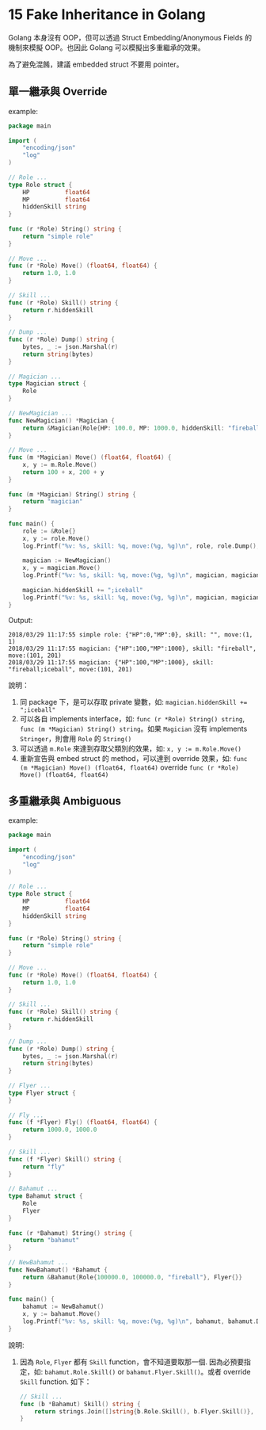 # 15 Fake Inheritance in Golang
  
  
Golang 本身沒有 OOP，但可以透過 Struct Embedding/Anonymous Fields 的機制來模擬 OOP。也因此 Golang 可以模擬出多重繼承的效果。
  
為了避免混餚，建議 embedded struct 不要用 pointer。
  
## 單一繼承與 Override
  
  
example:
  
```go
package main
  
import (
    "encoding/json"
    "log"
)
  
// Role ...
type Role struct {
    HP          float64
    MP          float64
    hiddenSkill string
}
  
func (r *Role) String() string {
    return "simple role"
}
  
// Move ...
func (r *Role) Move() (float64, float64) {
    return 1.0, 1.0
}
  
// Skill ...
func (r *Role) Skill() string {
    return r.hiddenSkill
}
  
// Dump ...
func (r *Role) Dump() string {
    bytes, _ := json.Marshal(r)
    return string(bytes)
}
  
// Magician ...
type Magician struct {
    Role
}
  
// NewMagician ...
func NewMagician() *Magician {
    return &Magician{Role{HP: 100.0, MP: 1000.0, hiddenSkill: "fireball"}}
}
  
// Move ...
func (m *Magician) Move() (float64, float64) {
    x, y := m.Role.Move()
    return 100 + x, 200 + y
}
  
func (m *Magician) String() string {
    return "magician"
}
  
func main() {
    role := &Role{}
    x, y := role.Move()
    log.Printf("%v: %s, skill: %q, move:(%g, %g)\n", role, role.Dump(), role.Skill(), x, y)
  
    magician := NewMagician()
    x, y = magician.Move()
    log.Printf("%v: %s, skill: %q, move:(%g, %g)\n", magician, magician.Dump(), magician.Skill(), x, y)
  
    magician.hiddenSkill += ";iceball"
    log.Printf("%v: %s, skill: %q, move:(%g, %g)\n", magician, magician.Dump(), magician.Skill(), x, y)
}
```
  
Output:
  
```text
2018/03/29 11:17:55 simple role: {"HP":0,"MP":0}, skill: "", move:(1, 1)
2018/03/29 11:17:55 magician: {"HP":100,"MP":1000}, skill: "fireball", move:(101, 201)
2018/03/29 11:17:55 magician: {"HP":100,"MP":1000}, skill: "fireball;iceball", move:(101, 201)
```
  
說明：
  
1. 同 package 下，是可以存取 private 變數，如: `magician.hiddenSkill += ";iceball"`
1. 可以各自 implements interface，如: `func (r *Role) String() string`, `func (m *Magician) String() string`。如果 `Magician` 沒有 implements `Stringer`，則會用 `Role` 的 `String()`
1. 可以透過 `m.Role` 來達到存取父類別的效果，如: `x, y := m.Role.Move()`
1. 重新宣告與 embed struct 的 method，可以達到 override 效果，如: `func (m *Magician) Move() (float64, float64)` override `func (r *Role) Move() (float64, float64)`
  
## 多重繼承與 Ambiguous
  
  
example:
  
```go
package main
  
import (
    "encoding/json"
    "log"
)
  
// Role ...
type Role struct {
    HP          float64
    MP          float64
    hiddenSkill string
}
  
func (r *Role) String() string {
    return "simple role"
}
  
// Move ...
func (r *Role) Move() (float64, float64) {
    return 1.0, 1.0
}
  
// Skill ...
func (r *Role) Skill() string {
    return r.hiddenSkill
}
  
// Dump ...
func (r *Role) Dump() string {
    bytes, _ := json.Marshal(r)
    return string(bytes)
}
  
// Flyer ...
type Flyer struct {
}
  
// Fly ...
func (f *Flyer) Fly() (float64, float64) {
    return 1000.0, 1000.0
}
  
// Skill ...
func (f *Flyer) Skill() string {
    return "fly"
}
  
// Bahamut ...
type Bahamut struct {
    Role
    Flyer
}
  
func (r *Bahamut) String() string {
    return "bahamut"
}
  
// NewBahamut ...
func NewBahamut() *Bahamut {
    return &Bahamut{Role{100000.0, 100000.0, "fireball"}, Flyer{}}
}
  
func main() {
    bahamut := NewBahamut()
    x, y := bahamut.Move()
    log.Printf("%v: %s, skill: %q, move:(%g, %g)\n", bahamut, bahamut.Dump(), bahamut.Skill(), x, y) // error: ambiguous selector bahamut.Skill
}
```
  
說明:
  
1. 因為 `Role`, `Flyer` 都有 `Skill` function，會不知道要取那一個. 因為必預要指定，如: `bahamut.Role.Skill()` or `bahamut.Flyer.Skill()`。或者 override `Skill` function. 如下：
  
    ```go
    // Skill ...
    func (b *Bahamut) Skill() string {
        return strings.Join([]string{b.Role.Skill(), b.Flyer.Skill()}, ";")
    }
    ```
  